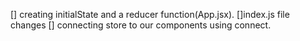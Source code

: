 [] creating initialState and a reducer function(App.jsx).
[]index.js file  changes
[] connecting store to our components using connect.